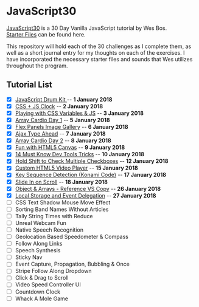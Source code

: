 # JavaScript30
[JavaScript30](https://javascript30.com/) is a 30 Day Vanilla JavaScript tutorial by Wes Bos.  
[Starter Files](https://github.com/wesbos/JavaScript30) can be found here.  

This repository will hold each of the 30 challenges as I complete them, as well as a short journal entry for my thoughts on each of the exercises. I have incorporated the necessary starter files and sounds that Wes utilizes throughout the program.

## Tutorial List
- [x] [JavaScript Drum Kit ](d01) -- **1 January 2018**
- [x] [CSS + JS Clock](d02) -- **2 January 2018**
- [x] [Playing with CSS Variables & JS](d03) -- **3 January 2018**
- [x] [Array Cardio Day 1](d04) -- **5 January 2018**
- [x] [Flex Panels Image Gallery](d05) -- **6 January 2018**
- [x] [Ajax Type Ahead](d06) -- **7 January 2018**
- [x] [Array Cardio Day 2](d07) -- **8 January 2018**
- [x] [Fun with HTML5 Canvas](d08) -- **9 January 2018**
- [x] [14 Must Know Dev Tools Tricks](d09) -- **10 January 2018**
- [x] [Hold Shift to Check Multiple Checkboxes](d10) -- **12 January 2018**
- [x] [Custom HTML5 Video Player](d11) -- **15 January 2018**
- [x] [Key Sequence Detection (Konami Code)](d12) -- **17 January 2018**
- [x] [Slide In on Scroll](d13) -- **18 January 2018**
- [x] [Object & Arrays - Reference VS Copy](d14) -- **26 January 2018**
- [x] [Local Storage and Event Delegation](d15) -- **27 January 2018**
- [ ] CSS Text Shadow Mouse Move Effect
- [ ] Sorting Band Names Without Articles
- [ ] Tally String Times with Reduce
- [ ] Unreal Webcam Fun
- [ ] Native Speech Recognition
- [ ] Geolocation Based Speedometer & Compass
- [ ] Follow Along Links
- [ ] Speech Synthesis
- [ ] Sticky Nav
- [ ] Event Capture, Propagation, Bubbling & Once
- [ ] Stripe Follow Along Dropdown
- [ ] Click & Drag to Scroll
- [ ] Video Speed Controller UI
- [ ] Countdown Clock
- [ ] Whack A Mole Game
